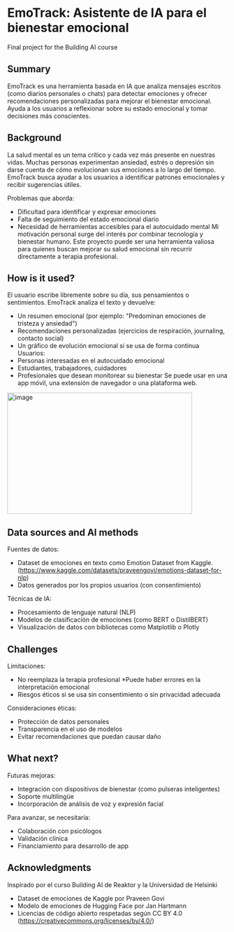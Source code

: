 <!-- This is the markdown template for the final project of the Building AI course, 
created by Reaktor Innovations and University of Helsinki. 
Copy the template, paste it to your GitHub README and edit! -->

# EmoTrack: Asistente de IA para el bienestar emocional

Final project for the Building AI course

## Summary

EmoTrack es una herramienta basada en IA que analiza mensajes escritos (como diarios personales o chats) para detectar emociones y ofrecer recomendaciones personalizadas para mejorar el bienestar emocional. Ayuda a los usuarios a reflexionar sobre su estado emocional y tomar decisiones más conscientes. 


## Background

La salud mental es un tema crítico y cada vez más presente en nuestras vidas. Muchas personas experimentan ansiedad, estrés o depresión sin darse cuenta de cómo evolucionan sus emociones a lo largo del tiempo. EmoTrack busca ayudar a los usuarios a identificar patrones emocionales y recibir sugerencias útiles.

Problemas que aborda:
* Dificultad para identificar y expresar emociones
* Falta de seguimiento del estado emocional diario
* Necesidad de herramientas accesibles para el autocuidado mental
Mi motivación personal surge del interés por combinar tecnología y bienestar humano. Este proyecto puede ser una herramienta valiosa para quienes buscan mejorar su salud emocional sin recurrir directamente a terapia profesional.


## How is it used?

El usuario escribe libremente sobre su día, sus pensamientos o sentimientos. EmoTrack analiza el texto y devuelve:
* Un resumen emocional (por ejemplo: "Predominan emociones de tristeza y ansiedad")
* Recomendaciones personalizadas (ejercicios de respiración, journaling, contacto social)
* Un gráfico de evolución emocional si se usa de forma continua
Usuarios:
* Personas interesadas en el autocuidado emocional
* Estudiantes, trabajadores, cuidadores
* Profesionales que desean monitorear su bienestar
Se puede usar en una app móvil, una extensión de navegador o una plataforma web.


<img width="423" height="277" alt="image" src="https://github.com/user-attachments/assets/a51713fa-f9a1-4e02-bd8c-56923611b2a7" />



## Data sources and AI methods
Fuentes de datos:
* Dataset de emociones en texto como Emotion Dataset from Kaggle. (https://www.kaggle.com/datasets/praveengovi/emotions-dataset-for-nlp)
* Datos generados por los propios usuarios (con consentimiento)

Técnicas de IA:
* Procesamiento de lenguaje natural (NLP)
* Modelos de clasificación de emociones (como BERT o DistilBERT)
* Visualización de datos con bibliotecas como Matplotlib o Plotly

## Challenges

Limitaciones:
* No reemplaza la terapia profesional
*Puede haber errores en la interpretación emocional
* Riesgos éticos si se usa sin consentimiento o sin privacidad adecuada

Consideraciones éticas:
* Protección de datos personales
* Transparencia en el uso de modelos
* Evitar recomendaciones que puedan causar daño

## What next?

Futuras mejoras:
* Integración con dispositivos de bienestar (como pulseras inteligentes)
* Soporte multilingüe
* Incorporación de análisis de voz y expresión facial

Para avanzar, se necesitaría:
* Colaboración con psicólogos
* Validación clínica
* Financiamiento para desarrollo de app

## Acknowledgments

Inspirado por el curso Building AI de Reaktor y la Universidad de Helsinki
* Dataset de emociones de Kaggle por Praveen Govi
* Modelo de emociones de Hugging Face por Jan Hartmann
* Licencias de código abierto respetadas según CC BY 4.0 (https://creativecommons.org/licenses/by/4.0/) 

